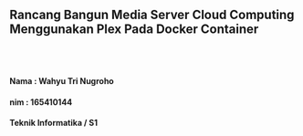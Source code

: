 ## Rancang Bangun Media Server Cloud Computing Menggunakan Plex Pada Docker Container  <br /> <br /> <br    />

#### Nama : Wahyu Tri Nugroho 

####  nim  : 165410144

#### Teknik Informatika / S1


